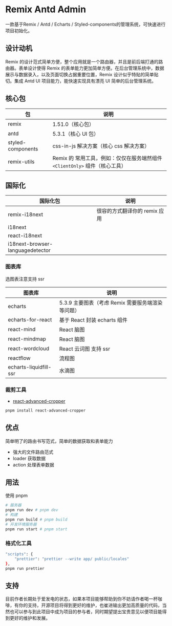 # Remix Antd Admin

一款基于Remix / Antd / Echarts / Styled-components的管理系统，可快速进行项目初始化。

## 设计动机

Remix 的设计范式简单方便，整个应用就是一个路由器，并且是前后端打通的路由器。表单设计使得 Remix 的表单能力更加简单方便。在后台管理系统中，数据展示与数据录入，以及页面切换占据重要位置，Remix 设计似乎特贴的简单贴切。集成 Antd UI 项目能力，能快速实现具有漂亮 UI 简单的后台管理系统。

## 核心包

| 包                | 说明                                                                        |
| ----------------- | --------------------------------------------------------------------------- |
| remix             | 1.51.0（核心包）                                                            |
| antd              | 5.3.1（核心 UI 包）                                                         |
| styled-components | css-in-js 解决方案（核心 css 解决方案）                                     |
| remix-utils       | Remix 的 常用工具，例如：仅仅在服务端然组件 `<ClientOnly>` 组件（核心工具） |

## 国际化

| 国际化包                         | 说明                          |
| -------------------------------- | ----------------------------- |
| remix-i18next                    | 很容的方式翻译你的 remix 应用 |
| i18next                          |                               |
| react-i18next                    |                               |
| i18next-browser-languagedetector |                               |

### 图表库

选图表注意支持 ssr

| 图表库                 | 说明                                              |
| ---------------------- | ------------------------------------------------- |
| echarts                | 5.3.9 主要图表（考虑 Remix 需要服务端渲染等问题） |
| echarts-for-react      | 基于 React 封装 echarts 组件                      |
| react-mind             | React 脑图                                        |
| react-mindmap          | React 脑图                                        |
| react-wordcloud        | React 云词图 支持 ssr                             |
| reactflow              | 流程图                                            |
| echarts-liquidfill-ssr | 水滴图                                            |

### 裁剪工具

- [react-advanced-cropper](https://advanced-cropper.github.io/react-advanced-cropper/#mobile-cropper)

```sh
pnpm install react-advanced-cropper
```

## 优点

简单明了的路由书写范式，简单的数据获取和表单能力

- 强大的文件路由范式
- loader 获取数据
- action 处理表单数据

## 用法

使用 pnpm

```sh
# 服务器
pnpm run dev # pnpm dev
# 构建
pnpm run build # pnpm build
# 开发环境服务器
pnpm run start # pnpm start
```

### 格式化工具

```sh
"scripts": {
    "prettier": "prettier --write app/ public/locales"
},
pnpm run prettier
```

## 支持

目前作者长期处于爱发电的状态，如果本项目能够帮助到你不妨请作者喝一杯咖啡，有你的支持，开源项目将得到更好的维护，也崔进输出更加高质量的代码，当然也可以参与到此项目中成为项目的参与者，同时期望提出宝贵意见以便项目能得到更好的维护和发展。
